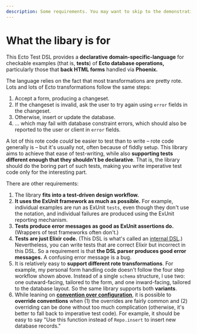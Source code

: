 ```yaml
---
description: Some requirements. You may want to skip to the demonstration on the next page.
---
```


# What the libary is for

This Ecto Test DSL provides a **declarative domain-specific-language** for checkable examples \(that is, **tests**\) of **Ecto database operations,** particularly those that **back HTML forms** handled via **Phoenix.**

The language relies on the fact that most transformations are pretty rote. Lots and lots of Ecto transformations follow the same steps:

1. Accept a form, producing a changeset.
2. If the changeset is invalid, ask the user to try again using `error` fields in the changeset.
3. Otherwise, insert or update the database.
4. ... which may fail with database constraint errors, which should also be reported to the user or client in `error` fields. 

A lot of this rote code _could_ be easier to test than to write – rote code generally is – but it's usually not, often because of fiddly setup. This library aims to achieve that ease of test-writing, while also **supporting tests different enough that they shouldn't be declarative**. That is, the library should do the boring part of such tests, making you write imperative test code only for the interesting part. 

There are other requirements: 

1. The library **fits into a test-driven design workflow.** 
2. **It uses the ExUnit framework as much as possible.** For example, individual examples are run as ExUnit `tests`, even though they don't use the notation, and individual failures are produced using the ExUnit reporting mechanism.
3. **Tests produce error messages as good as ExUnit assertions do.** \(Wrappers of test frameworks often don't.\)
4. **Tests are just Elixir code.** \(This DSL is what's called an [internal DSL](https://javieracero.com/blog/internal-vs-external-dsl/).\)  Nevertheless, you can write tests that are correct Elixir but incorrect in this DSL. So a requirement is that **the DSL parser produces good error messages.** A confusing error message is a bug.
5. It is relatively easy to **support different rote transformations**. For example, my personal form handling code doesn't follow the four step workflow shown above. Instead of a single `schema` structure, I use two: one outward-facing, tailored to the form, and one inward-facing, tailored to the database layout. So the same library supports both **variants**.
6. While leaning on [**convention over configuration**](https://en.wikipedia.org/wiki/Convention_over_configuration), it is possible to **override conventions** when \(1\) the overrides are fairly common and \(2\) overriding can be done without too much complication \(otherwise, it's better to fall back to imperative test code\). For example, it should be easy to say "Use this function instead of `Repo.insert` to insert new database records."



